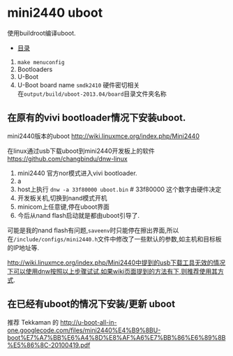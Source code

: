 # mini2440 uboot

使用buildroot编译uboot.

* [目录](customize-mini2440-softwave) 

1. `make menuconfig` 
2. Bootloaders 
3. U-Boot 
4. U-Boot board name `smdk2410` 硬件密切相关  
 在`output/build/uboot-2013.04/board`目录文件夹名称

## 在原有的vivi bootloader情况下安装uboot.

mini2440版本的uboot http://wiki.linuxmce.org/index.php/Mini2440

在linux通过usb下载uboot到mini2440开发板上的软件 https://github.com/changbindu/dnw-linux

1. mini2440 官方nor模式进入vivi bootloader.
2. a
3. host上执行 `dnw -a 33f80000 uboot.bin`  # 33f80000 这个数字由硬件决定
4. 开发板关机,切换到nand模式开机
5. minicom上任意键,停在uboot界面
6. 今后从nand flash启动就是都由uboot引导了.

可能是我的nand flash有问题,`saveenv`时只能停在擦出界面,所以在`/include/configs/mini2440.h`文件中修改了一些默认的参数,如主机和目标板的IP地址等.

http://wiki.linuxmce.org/index.php/Mini2440中提到的usb下载工具无效的情况下可以使用dnw按照以上步骤试试.如果wiki页面提到的方法有下,则推荐使用其方式.

## 在已经有uboot的情况下安装/更新 uboot

推荐 Tekkaman 的 http://u-boot-all-in-one.googlecode.com/files/mini2440%E4%B9%8BU-boot%E7%A7%BB%E6%A4%8D%E8%AF%A6%E7%BB%86%E6%89%8B%E5%86%8C-20100419.pdf 